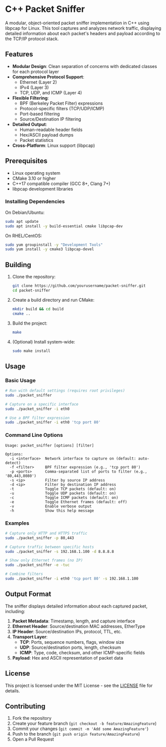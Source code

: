 # C++ Packet Sniffer

A modular, object-oriented packet sniffer implementation in C++ using libpcap for Linux. This tool captures and analyzes network traffic, displaying detailed information about each packet's headers and payload according to the TCP/IP protocol stack.

## Features

- **Modular Design**: Clean separation of concerns with dedicated classes for each protocol layer
- **Comprehensive Protocol Support**:
  - Ethernet (Layer 2)
  - IPv4 (Layer 3)
  - TCP, UDP, and ICMP (Layer 4)
- **Flexible Filtering**:
  - BPF (Berkeley Packet Filter) expressions
  - Protocol-specific filters (TCP/UDP/ICMP)
  - Port-based filtering
  - Source/Destination IP filtering
- **Detailed Output**:
  - Human-readable header fields
  - Hex/ASCII payload dumps
  - Packet statistics
- **Cross-Platform**: Linux support (libpcap)

## Prerequisites

- Linux operating system
- CMake 3.10 or higher
- C++17 compatible compiler (GCC 8+, Clang 7+)
- libpcap development libraries

### Installing Dependencies

On Debian/Ubuntu:
```bash
sudo apt update
sudo apt install -y build-essential cmake libpcap-dev
```

On RHEL/CentOS:
```bash
sudo yum groupinstall -y "Development Tools"
sudo yum install -y cmake3 libpcap-devel
```

## Building

1. Clone the repository:
   ```bash
   git clone https://github.com/yourusername/packet-sniffer.git
   cd packet-sniffer
   ```

2. Create a build directory and run CMake:
   ```bash
   mkdir build && cd build
   cmake ..
   ```

3. Build the project:
   ```bash
   make
   ```

4. (Optional) Install system-wide:
   ```bash
   sudo make install
   ```

## Usage

### Basic Usage

```bash
# Run with default settings (requires root privileges)
sudo ./packet_sniffer

# Capture on a specific interface
sudo ./packet_sniffer -i eth0

# Use a BPF filter expression
sudo ./packet_sniffer -i eth0 'tcp port 80'
```

### Command Line Options

```
Usage: packet_sniffer [options] [filter]

Options:
  -i <interface>  Network interface to capture on (default: auto-detect)
  -f <filter>     BPF filter expression (e.g., 'tcp port 80')
  -p <ports>      Comma-separated list of ports to filter (e.g., '80,443,8080')
  -s <ip>         Filter by source IP address
  -d <ip>         Filter by destination IP address
  -t              Toggle TCP packets (default: on)
  -u              Toggle UDP packets (default: on)
  -c              Toggle ICMP packets (default: on)
  -e              Toggle Ethernet frames (default: off)
  -v              Enable verbose output
  -h              Show this help message
```

### Examples

```bash
# Capture only HTTP and HTTPS traffic
sudo ./packet_sniffer -p 80,443

# Capture traffic between specific hosts
sudo ./packet_sniffer -s 192.168.1.100 -d 8.8.8.8

# Show only Ethernet frames (no IP)
sudo ./packet_sniffer -e -tuc

# Combine filters
sudo ./packet_sniffer -i eth0 'tcp port 80' -s 192.168.1.100
```

## Output Format

The sniffer displays detailed information about each captured packet, including:

1. **Packet Metadata**: Timestamp, length, and capture interface
2. **Ethernet Header**: Source/destination MAC addresses, EtherType
3. **IP Header**: Source/destination IPs, protocol, TTL, etc.
4. **Transport Layer**:
   - **TCP**: Ports, sequence numbers, flags, window size
   - **UDP**: Source/destination ports, length, checksum
   - **ICMP**: Type, code, checksum, and other ICMP-specific fields
5. **Payload**: Hex and ASCII representation of packet data

## License

This project is licensed under the MIT License - see the [LICENSE](LICENSE) file for details.

## Contributing

1. Fork the repository
2. Create your feature branch (`git checkout -b feature/AmazingFeature`)
3. Commit your changes (`git commit -m 'Add some AmazingFeature'`)
4. Push to the branch (`git push origin feature/AmazingFeature`)
5. Open a Pull Request
